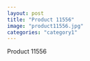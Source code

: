 ```yaml
---
layout: post
title: "Product 11556"
image: "product11556.jpg"
categories: "category1"
---
```

Product 11556
